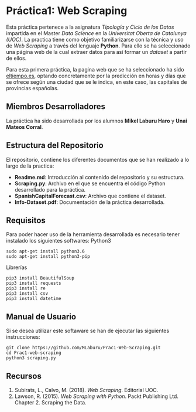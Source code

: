 # Práctica1: Web Scraping
Esta práctica pertenece a la asignatura _Tipología y Ciclo de los Datos_ impartida en el Master _Data Science_ en la _Universitat Oberta de Catalunya (UOC)_. La practica tiene como objetivo familiarizarse con la técnica y uso de _Web Scraping_ a través del lenguaje **Python**. Para ello se ha seleccionado una página web de la cual extraer datos para así formar un _dataset_ a partir de ellos.

Para esta primera práctica, la pagina web que se ha seleccionado ha sido [eltiempo.es](https://www.eltiempo.es), optando concretamente por la predicción en horas y días que se ofrece según una ciudad que se le indica, en este caso, las capitales de provincias españolas.

## Miembros Desarrolladores
La práctica ha sido desarrollada por los alumnos **Mikel Laburu Haro** y **Unai Mateos Corral**.

## Estructura del Repositorio
El repositorio, contiene los diferentes documentos que se han realizado a lo largo de la practica:
* **Readme.md**: Introducción al contenido del repositorio y su estructura.
* **Scraping.py**: Archivo en el que se encuentra el código Python desarrollado para la práctica.
* **SpanishCapitalForecast.csv**: Archivo que contiene el dataset.
* **Info-Dataset.pdf**: Documentación de la práctica desarrollada.

## Requisitos
Para poder hacer uso de la herramienta desarrollada es necesario tener instalado los siguientes softwares:
Python3
```
sudo apt-get install python3.6
sudo apt-get install python3-pip
```
Librerías
```
pip3 install BeautifulSoup
pip3 install requests
pip3 install re
pip3 install csv
pip3 install datetime
```
## Manual de Usuario
Si se desea utilizar este softaware se han de ejecutar las siguientes instrucciones:
```
git clone https://github.com/MLaburu/Prac1-Web-Scraping.git
cd Prac1-web-scraping
python3 scraping.py
```

## Recursos
1. Subirats, L., Calvo, M. (2018). _Web Scraping_. Editorial UOC.
2. Lawson, R. (2015). _Web Scraping with Python_. Packt Publishing Ltd. Chapter 2. Scraping the Data.
